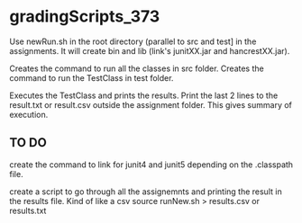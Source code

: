 # gradingScripts_373
Use newRun.sh in the root directory (parallel to src and test] in the assignments.
It will create bin and lib (link's junitXX.jar and hancrestXX.jar).

Creates the command to run all the classes in src folder.
Creates the command to run the TestClass in test folder.

Executes the TestClass and prints the results.
Print the last 2 lines to the result.txt or result.csv outside the assignment folder. This gives summary of execution.


## TO DO
create the command to link for junit4 and junit5 depending on the .classpath file.

create a script to go through all the assignemnts and printing the result in the results file. Kind of like a csv
source runNew.sh > results.csv or results.txt
